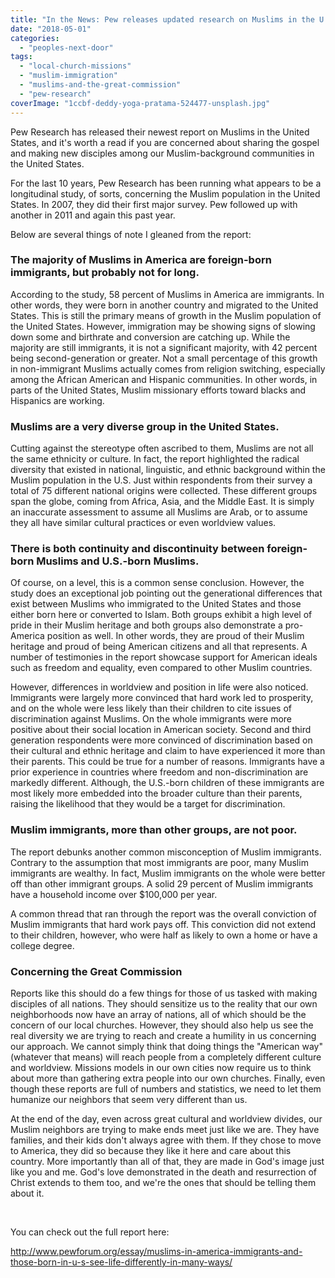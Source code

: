 ```yaml
---
title: "In the News: Pew releases updated research on Muslims in the U.S."
date: "2018-05-01"
categories: 
  - "peoples-next-door"
tags: 
  - "local-church-missions"
  - "muslim-immigration"
  - "muslims-and-the-great-commission"
  - "pew-research"
coverImage: "1ccbf-deddy-yoga-pratama-524477-unsplash.jpg"
---
```


Pew Research has released their newest report on Muslims in the United States, and it's worth a read if you are concerned about sharing the gospel and making new disciples among our Muslim-background communities in the United States.

For the last 10 years, Pew Research has been running what appears to be a longitudinal study, of sorts, concerning the Muslim population in the United States. In 2007, they did their first major survey. Pew followed up with another in 2011 and again this past year.

Below are several things of note I gleaned from the report:

### The majority of Muslims in America are foreign-born immigrants, but probably not for long.

According to the study, 58 percent of Muslims in America are immigrants. In other words, they were born in another country and migrated to the United States. This is still the primary means of growth in the Muslim population of the United States. However, immigration may be showing signs of slowing down some and birthrate and conversion are catching up. While the majority are still immigrants, it is not a significant majority, with 42 percent being second-generation or greater. Not a small percentage of this growth in non-immigrant Muslims actually comes from religion switching, especially among the African American and Hispanic communities. In other words, in parts of the United States, Muslim missionary efforts toward blacks and Hispanics are working.

### Muslims are a very diverse group in the United States.

Cutting against the stereotype often ascribed to them, Muslims are not all the same ethnicity or culture. In fact, the report highlighted the radical diversity that existed in national, linguistic, and ethnic background within the Muslim population in the U.S. Just within respondents from their survey a total of 75 different national origins were collected. These different groups span the globe, coming from Africa, Asia, and the Middle East. It is simply an inaccurate assessment to assume all Muslims are Arab, or to assume they all have similar cultural practices or even worldview values.

### There is both continuity and discontinuity between foreign-born Muslims and U.S.-born Muslims.

Of course, on a level, this is a common sense conclusion. However, the study does an exceptional job pointing out the generational differences that exist between Muslims who immigrated to the United States and those either born here or converted to Islam. Both groups exhibit a high level of pride in their Muslim heritage and both groups also demonstrate a pro-America position as well. In other words, they are proud of their Muslim heritage and proud of being American citizens and all that represents. A number of testimonies in the report showcase support for American ideals such as freedom and equality, even compared to other Muslim countries.

However, differences in worldview and position in life were also noticed. Immigrants were largely more convinced that hard work led to prosperity, and on the whole were less likely than their children to cite issues of discrimination against Muslims. On the whole immigrants were more positive about their social location in American society. Second and third generation respondents were more convinced of discrimination based on their cultural and ethnic heritage and claim to have experienced it more than their parents. This could be true for a number of reasons. Immigrants have a prior experience in countries where freedom and non-discrimination are markedly different. Although, the U.S.-born children of these immigrants are most likely more embedded into the broader culture than their parents, raising the likelihood that they would be a target for discrimination.

### Muslim immigrants, more than other groups, are not poor.

The report debunks another common misconception of Muslim immigrants. Contrary to the assumption that most immigrants are poor, many Muslim immigrants are wealthy. In fact, Muslim immigrants on the whole were better off than other immigrant groups. A solid 29 percent of Muslim immigrants have a household income over $100,000 per year.

A common thread that ran through the report was the overall conviction of Muslim immigrants that hard work pays off. This conviction did not extend to their children, however, who were half as likely to own a home or have a college degree.

### Concerning the Great Commission

Reports like this should do a few things for those of us tasked with making disciples of all nations. They should sensitize us to the reality that our own neighborhoods now have an array of nations, all of which should be the concern of our local churches. However, they should also help us see the real diversity we are trying to reach and create a humility in us concerning our approach. We cannot simply think that doing things the "American way" (whatever that means) will reach people from a completely different culture and worldview. Missions models in our own cities now require us to think about more than gathering extra people into our own churches. Finally, even though these reports are full of numbers and statistics, we need to let them humanize our neighbors that seem very different than us.

At the end of the day, even across great cultural and worldview divides, our Muslim neighbors are trying to make ends meet just like we are. They have families, and their kids don't always agree with them. If they chose to move to America, they did so because they like it here and care about this country. More importantly than all of that, they are made in God's image just like you and me. God's love demonstrated in the death and resurrection of Christ extends to them too, and we're the ones that should be telling them about it.

 

You can check out the full report here:

http://www.pewforum.org/essay/muslims-in-america-immigrants-and-those-born-in-u-s-see-life-differently-in-many-ways/
